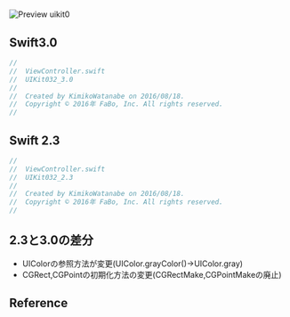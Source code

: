 #

![Preview uikit0]()

## Swift3.0
```swift
//
//  ViewController.swift
//  UIKit032_3.0
//
//  Created by KimikoWatanabe on 2016/08/18.
//  Copyright © 2016年 FaBo, Inc. All rights reserved.
//

```

## Swift 2.3
```swift
//
//  ViewController.swift
//  UIKit032_2.3
//
//  Created by KimikoWatanabe on 2016/08/18.
//  Copyright © 2016年 FaBo, Inc. All rights reserved.
//

```

## 2.3と3.0の差分
* UIColorの参照方法が変更(UIColor.grayColor()->UIColor.gray)
* CGRect,CGPointの初期化方法の変更(CGRectMake,CGPointMakeの廃止)

## Reference
